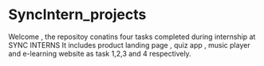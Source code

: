 # SyncIntern_projects
Welcome , the repositoy conatins four tasks completed during internship at SYNC INTERNS
It includes product landing page , quiz app , music player and e-learning website as task 1,2,3 and 4 respectively.
